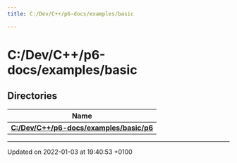```yaml
---
title: C:/Dev/C++/p6-docs/examples/basic

---
```


# C:/Dev/C++/p6-docs/examples/basic



## Directories

| Name           |
| -------------- |
| **[C:/Dev/C++/p6-docs/examples/basic/p6](/api/Files/dir_cc74774aba980793e12e526e494a19e2#dir-c:/dev/c++/p6-docs/examples/basic/p6)**  |






-------------------------------

Updated on 2022-01-03 at 19:40:53 +0100
